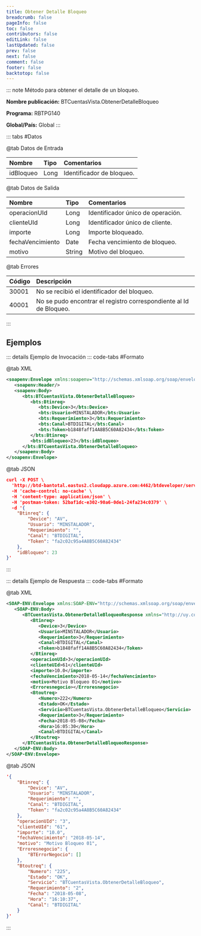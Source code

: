```yaml
---
title: Obtener Detalle Bloqueo
breadcrumb: false
pageInfo: false
toc: false
contributors: false
editLink: false
lastUpdated: false
prev: false
next: false
comment: false
footer: false
backtotop: false
---
```


<!-- ABRE DATOS DEL MÉTODO -->
::: note Método para obtener el detalle de un bloqueo.

**Nombre publicación:** BTCuentasVista.ObtenerDetalleBloqueo

**Programa:** RBTPG140

**Global/País:** Global
:::
<!-- CIERRA DATOS DEL MÉTODO -->

<!-- ABRE TABLA DE DATOS -->
::: tabs #Datos 

@tab Datos de Entrada

Nombre | Tipo | Comentarios
:--------- | :--------- | :---------
idBloqueo | Long | Identificador de bloqueo.

@tab Datos de Salida

Nombre | Tipo | Comentarios
:--------- | :----------- | :-----------
operacionUId | Long | Identificador único de operación.
clienteUId | Long | Identificador único de cliente.
importe | Long | Importe bloqueado.
fechaVencimiento | Date | Fecha vencimiento de bloqueo.
motivo | String | Motivo del bloqueo.

@tab Errores

Código | Descripción
:--------- | :-----------
30001 | No se recibió el identificador del bloqueo.
40001 | No se pudo encontrar el registro correspondiente al Id de Bloqueo.
::: 
<!-- CIERRA TABLA DE DATOS -->

## **Ejemplos**

<!-- ABRE EJEMPLO DE INVOCACIÓN -->
::: details Ejemplo de Invocación 
::: code-tabs #Formato

@tab XML
```xml
<soapenv:Envelope xmlns:soapenv="http://schemas.xmlsoap.org/soap/envelope/" xmlns:bts="http://uy.com.dlya.bantotal/BTSOA/">
   <soapenv:Header/>
   <soapenv:Body>
      <bts:BTCuentasVista.ObtenerDetalleBloqueo>
         <bts:Btinreq>
            <bts:Device>3</bts:Device>
            <bts:Usuario>MINSTALADOR</bts:Usuario>
            <bts:Requerimiento>3</bts:Requerimiento>
            <bts:Canal>BTDIGITAL</bts:Canal>
            <bts:Token>b1848faff14A8B5C60A82434</bts:Token>
         </bts:Btinreq>
         <bts:idBloqueo>23</bts:idBloqueo>
      </bts:BTCuentasVista.ObtenerDetalleBloqueo>
   </soapenv:Body>
</soapenv:Envelope>
```

@tab JSON
```json
curl -X POST \
  'http://btd-bantotal.eastus2.cloudapp.azure.com:4462/btdeveloper/servlet/com.dlya.bantotal.odwsbt_BTCuentasVista?ObtenerDetalleBloqueo=' \
  -H 'cache-control: no-cache' \
  -H 'content-type: application/json' \
  -H 'postman-token: 52baf1dc-e302-90a6-0de1-24fa234c0379' \
  -d '{
	"Btinreq": {
		"Device": "AV",
		"Usuario": "MINSTALADOR",
		"Requerimiento": "",
		"Canal": "BTDIGITAL",
		"Token": "fa2c02c95a4A8B5C60A82434"
	},
    "idBloqueo": 23
}'
```
:::
<!-- CIERRA EJEMPLO DE INVOCACIÓN -->

<!-- ABRE EJEMPLO DE RESPUESTA -->
::: details Ejemplo de Respuesta 
::: code-tabs #Formato

@tab XML
```xml
<SOAP-ENV:Envelope xmlns:SOAP-ENV="http://schemas.xmlsoap.org/soap/envelope/" xmlns:xsd="http://www.w3.org/2001/XMLSchema" xmlns:SOAP-ENC="http://schemas.xmlsoap.org/soap/encoding/" xmlns:xsi="http://www.w3.org/2001/XMLSchema-instance">
   <SOAP-ENV:Body>
      <BTCuentasVista.ObtenerDetalleBloqueoResponse xmlns="http://uy.com.dlya.bantotal/BTSOA/">
         <Btinreq>
            <Device>3</Device>
            <Usuario>MINSTALADOR</Usuario>
            <Requerimiento>3</Requerimiento>
            <Canal>BTDIGITAL</Canal>
            <Token>b1848faff14A8B5C60A82434</Token>
         </Btinreq>
         <operacionUId>3</operacionUId>
         <clienteUId>61</clienteUId>
         <importe>10.0</importe>
         <fechaVencimiento>2018-05-14</fechaVencimiento>
         <motivo>Motivo Bloqueo 01</motivo>
         <Erroresnegocio></Erroresnegocio>
         <Btoutreq>
            <Numero>222</Numero>
            <Estado>OK</Estado>
            <Servicio>BTCuentasVista.ObtenerDetalleBloqueo</Servicio>
            <Requerimiento>3</Requerimiento>
            <Fecha>2018-05-08</Fecha>
            <Hora>16:05:30</Hora>
            <Canal>BTDIGITAL</Canal>
         </Btoutreq>
      </BTCuentasVista.ObtenerDetalleBloqueoResponse>
   </SOAP-ENV:Body>
</SOAP-ENV:Envelope>
```

@tab JSON
```json
'{
	"Btinreq": {
		"Device": "AV",
		"Usuario": "MINSTALADOR",
		"Requerimiento": "",
		"Canal": "BTDIGITAL",
		"Token": "fa2c02c95a4A8B5C60A82434"
	},
    "operacionUId": "3",
    "clienteUId": "61",
    "importe": "10.0",
    "fechaVencimiento": "2018-05-14",
    "motivo": "Motivo Bloqueo 01",
    "Erroresnegocio": {
        "BTErrorNegocio": []
    },
    "Btoutreq": {
        "Numero": "225",
        "Estado": "OK",
        "Servicio": "BTCuentasVista.ObtenerDetalleBloqueo",
        "Requerimiento": "2",
        "Fecha": "2018-05-08",
        "Hora": "16:10:37",
        "Canal": "BTDIGITAL"
    }
}'
```
::: 
<!-- CIERRA EJEMPLO DE RESPUESTA -->